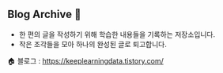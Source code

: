 ## Blog Archive 🍞

- 한 편의 글을 작성하기 위해 학습한 내용들을 기록하는 저장소입니다.
- 작은 조각들을 모아 하나의 완성된 글로 퇴고합니다.

🏠 블로그 : https://keeplearningdata.tistory.com/

<!--

**Here are some ideas to get you started:**

🙋‍♀️ A short introduction - what is your organization all about?
🌈 Contribution guidelines - how can the community get involved?
👩‍💻 Useful resources - where can the community find your docs? Is there anything else the community should know?
🍿 Fun facts - what does your team eat for breakfast?
🧙 Remember, you can do mighty things with the power of [Markdown](https://docs.github.com/github/writing-on-github/getting-started-with-writing-and-formatting-on-github/basic-writing-and-formatting-syntax)
-->
